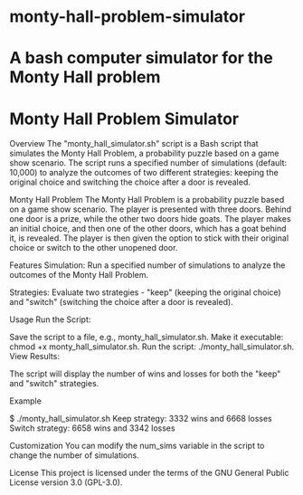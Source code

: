 # monty-hall-problem-simulator
# A bash computer simulator for the Monty Hall problem
# Monty Hall Problem Simulator

Overview
The "monty_hall_simulator.sh" script is a Bash script that simulates the Monty Hall Problem, a probability puzzle based on a game show scenario. The script runs a specified number of simulations (default: 10,000) to analyze the outcomes of two different strategies: keeping the original choice and switching the choice after a door is revealed.

Monty Hall Problem
The Monty Hall Problem is a probability puzzle based on a game show scenario. The player is presented with three doors. Behind one door is a prize, while the other two doors hide goats. The player makes an initial choice, and then one of the other doors, which has a goat behind it, is revealed. The player is then given the option to stick with their original choice or switch to the other unopened door.

Features
Simulation: Run a specified number of simulations to analyze the outcomes of the Monty Hall Problem.

Strategies: Evaluate two strategies - "keep" (keeping the original choice) and "switch" (switching the choice after a door is revealed).

Usage
Run the Script:

Save the script to a file, e.g., monty_hall_simulator.sh.
Make it executable: chmod +x monty_hall_simulator.sh.
Run the script: ./monty_hall_simulator.sh.
View Results:

The script will display the number of wins and losses for both the "keep" and "switch" strategies.

Example

$ ./monty_hall_simulator.sh
Keep strategy: 3332 wins and 6668 losses
Switch strategy: 6658 wins and 3342 losses

Customization
You can modify the num_sims variable in the script to change the number of simulations.

License
This project is licensed under the terms of the GNU General Public License version 3.0 (GPL-3.0).
